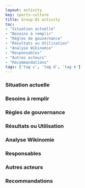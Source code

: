 ```yaml
---
layout: activity
key: sports-culture
title: Group 01 activity
toc:
- "Situation actuelle"
- "Besoins à remplir"
- "Règles de gouvernance"
- "Résultats ou Utilisation"
- "Analyse Wikinomie"
- "Responsables"
- "Autres acteurs"
- "Recommandations"
tags: ['tag c', 'tag d', 'tag e']
---
```


### Situation actuelle


### Besoins à remplir


### Règles de gouvernance


### Résultats ou Utilisation


### Analyse Wikinomie


### Responsables


### Autres acteurs


### Recommandations

